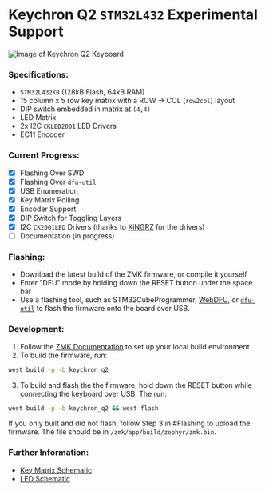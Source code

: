 # Keychron Q2 `STM32L432` Experimental Support

![Image of Keychron Q2 Keyboard](https://cdn.shopify.com/s/files/1/0059/0630/1017/t/5/assets/keychron-q2blaick2-1635527456578.png?v=1635527462)

### Specifications:

 - `STM32L432KB` (128kB Flash, 64kB RAM)
 - 15 column x 5 row key matrix with a ROW -> COL (`row2col`) layout
 - DIP switch embedded in matrix at `(4,4)`
 - LED Matrix
 - 2x I2C `CKLED2001` LED Drivers
 - EC11 Encoder

### Current Progress:

 - [x] Flashing Over SWD
 - [x] Flashing Over `dfu-util`
 - [x] USB Enumeration
 - [x] Key Matrix Polling
 - [x] Encoder Support
 - [x] DIP Switch for Toggling Layers
 - [x] I2C `CK2001LED` Drivers (thanks to [XiNGRZ](https://github.com/xingrz) for the drivers)
 - [ ] Documentation (in progress)

### Flashing:

 - Download the latest build of the ZMK firmware, or compile it yourself
 - Enter "DFU" mode by holding down the RESET button under the space bar
 - Use a flashing tool, such as STM32CubeProgrammer, [WebDFU](https://devanlai.github.io/webdfu/dfu-util/), or [`dfu-util`](https://dfu-util.sourceforge.net) to flash the firmware onto the board over USB.

### Development:

1. Follow the [ZMK Documentation](https://zmk.dev/docs/development/setup) to set up your local build environment
2. To build the firmware, run:
```sh
west build -p -b keychron_q2
```
3. To build and flash the the firmware, hold down the RESET button while connecting the keyboard over USB. The run:
```sh
west build -p -b keychron_q2 && west flash
```

If you only built and did not flash, follow Step 3 in #Flashing to upload the firmware. The file should be in `/zmk/app/build/zephyr/zmk.bin`.

### Further Information:
 - [Key Matrix Schematic](./Keychron%20Q2.pdf)
 - [LED Schematic](./Q2_US_Leds_.pdf)